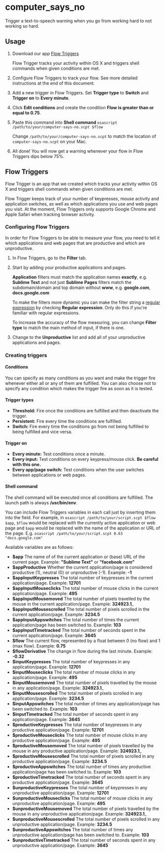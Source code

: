 # computer_says_no

Trigger a text-to-speech warning when you go from working hard to not working so hard.

## Usage

1. Download our app [Flow Triggers](https://src.rodolfo.nu/flowtriggers/flow-triggers.zip)
   
   Flow Trigger tracks your activity within OS X and triggers shell commands when given conditions are met.
   
2. Configure Flow Triggers to track your flow. See more detailed instructions at the end of this document.

3. Add a new trigger in Flow Triggers. Set __Trigger type__ to __Switch__ and __Trigger on__ to __Every minute__.

4. Click __Edit conditions__ and create the condition __Flow is greater than or equal to 0.75__.

5. Paste this command into __Shell command__ `osascript /path/to/your/computer-says-no.scpt $flow`
   
   Change `/path/to/your/computer-says-no.scpt` to match the location of `computer-says-no.scpt` on your Mac.

6. All done! You will now get a warning whenever your flow in Flow Triggers dips below 75%.

## Flow Triggers

Flow Trigger is an app that we created which tracks your activity within OS X and triggers shell commands when given conditions are met.

Flow Trigger keeps track of your number of keypresses, mouse activity and application switches, as well as which applications you use and web pages you visit. At the moment, Flow Triggers only supports Google Chrome and Apple Safari when tracking browser activity.

### Configuring Flow Triggers

In order for Flow Triggers to be able to measure your flow, you need to tell it which applications and web pages that are productive and which are unproductive.

1. In Flow Triggers, go to the __Filter__ tab.

2. Start by adding your productive applications and pages.
   
   __Application__ filters must match the application names __exactly__, e.g. __Sublime Text__ and not just __Sublime__
   __Pages__ filters match the subdomain/domain and top domain without __www__, e.g. __google.com__, __docs.google.com__
   
   To make the filters more dynamic you can make the filter string a [regular expression](https://en.wikipedia.org/wiki/Regular\_expression) by checking __Regular expression__. Only do this if you're familiar with regular expressions.
   
   To increase the accuracy of the flow measuring, you can change __Filter type__ to match the main method of input, if there is one.
   
3. Change to the __Unproductive__ list and add all of your unproductive applications and pages.

### Creating triggers

#### Conditions

You can specify as many conditions as you want and make the trigger fire whenever either all or any of them are fulfilled. You can also choose not to specify any condition which makes the trigger fire as soon as it is tested.

#### Trigger types

* __Threshold:__ Fire once the conditions are fulfilled and then deactivate the trigger.
* __Persistent:__ Fire every time the conditions are fulfilled.
* __Switch:__ Fire every time the conditions go from not being fulfilled to being fulfilled and vice versa.

#### Trigger on

* __Every minute:__ Test conditions once a minute.
* __Every input:__ Test conditions on every keypress/mouse click. __Be careful with this one.__
* __Every app/page switch:__ Test conditions when the user switches between applications or web pages.

#### Shell command

The shell command will be executed once all conditions are fulfilled. The launch path is always __/usr/bin/env__.

You can include Flow Triggers variables in each call just by inserting them into the field. For example, in `osascript /path/to/your/script.scpt $flow $app`, `$flow` would be replaced with the currently active application or web page and `$app` would be replaced with the name of the application or URL of the page. E.g. `osascript /path/to/your/script.scpt 0.63 "docs.google.com"`

Available variables are as follows:

* __$app__ The name of of the current application or (base) URL of the current page. Example: __"Sublime Text"__ or __"facebook.com"__
* __$appProductive__ Whether the current application/page is considered productive (1), neutral (0) or unproductive (-1). Example: __-1__
* __$appInputKeypresses__ The total number of keypresses in the current application/page. Example: __12701__
* __$appInputMouseclicks__ The total number of mouse clicks in the current application/page. Example: __495__
* __$appInputMousemoved__ The total number of pixels travelled by the mouse in the current application/page. Example: __324923.1___
* __$appInputMousescrolled__ The total number of pixels scrolled in the current application/page. Example: __3234.5__
* __$appInputAppswitches__ The total number of times the current application/page has been switched to. Example: __103__
* __$appInputTimetracked__ The total number of seconds spent in the current application/page. Example: __3645__
* __$flow__ The current flow, represented by a float between 0 (no flow) and 1 (max flow). Example: __0.75__
* __$flowDerivative__ The change in flow during the last minute. Example: __-0.32__
* __$inputKeypresses__ The total number of keypresses in any application/page. Example: __12701__
* __$inputMouseclicks__ The total number of mouse clicks in any application/page. Example: __495__
* __$inputMousemoved__ The total number of pixels travelled by the mouse in any application/page. Example: __324923.1___
* __$inputMousescrolled__ The total number of pixels scrolled in any application/page. Example: __3234.5__
* __$inputAppswitches__ The total number of times any application/page has been switched to. Example: __103__
* __$inputTimetracked__ The total number of seconds spent in any application/page. Example: __3645__
* __$productiveKeypresses__ The total number of keypresses in any productive application/page. Example: __12701__
* __$productiveMouseclicks__ The total number of mouse clicks in any productive application/page. Example: __495__
* __$productiveMousemoved__ The total number of pixels travelled by the mouse in any productive application/page. Example: __324923.1___
* __$productiveMousescrolled__ The total number of pixels scrolled in any productive application/page. Example: __3234.5__
* __$productiveAppswitches__ The total number of times any productive application/page has been switched to. Example: __103__
* __$productiveTimetracked__ The total number of seconds spent in any productive application/page. Example: __3645__
* __$unproductiveKeypresses__ The total number of keypresses in any unproductive application/page. Example: __12701__
* __$unproductiveMouseclicks__ The total number of mouse clicks in any unproductive application/page. Example: __495__
* __$unproductiveMousemoved__ The total number of pixels travelled by the mouse in any unproductive application/page. Example: __324923.1___
* __$unproductiveMousescrolled__ The total number of pixels scrolled in any unproductive application/page. Example: __3234.5__
* __$unproductiveAppswitches__ The total number of times any unproductive application/page has been switched to. Example: __103__
* __$unproductiveTimetracked__ The total number of seconds spent in any unproductive application/page. Example: __3645__


